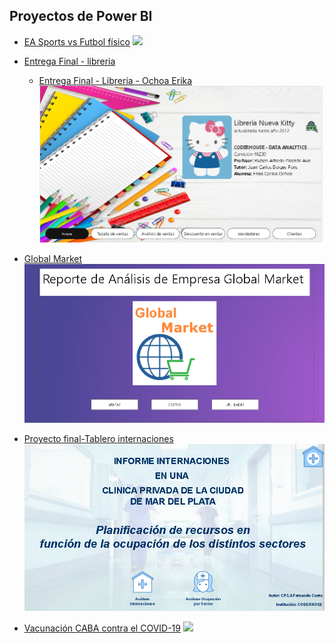 ## Proyectos de Power BI

- <a href="EA Sports vs Futbol físico/EA Sports vs Futbol físico.pdf">EA Sports vs Futbol físico</a>
![]([https://github.com/erikaceciliaochoa/PowerBI-projects/blob/main/EA%20Sports%20vs%20Futbol%20f%C3%ADsico.PNG](https://github.com/erikaceciliaochoa/PowerBI-projects/blob/main/EA%20Sports%20vs%20Futbol%20f%C3%ADsico/EA%20Sports%20vs%20Futbol%20f%C3%ADsico.PNG?raw=true))

- <a href="Libreria/Entrega Final - libreria.pdf">Entrega Final - libreria</a>
  - <a href="Libreria/Entrega Final - Libreria - Ochoa Erika.pdf">Entrega Final - Libreria - Ochoa Erika</a>
![](https://github.com/erikaceciliaochoa/PowerBI-projects/blob/main/Entrega%20Final%20-%20libreria.PNG)
           
- <a href="Global Market/Global Market.pdf">Global Market</a>
![](https://github.com/erikaceciliaochoa/PowerBI-projects/blob/main/Global%20Market.PNG)

- <a href="proyecto-final-tablero-internaciones/proyecto-final-tablero-internaciones.pdf">Proyecto final-Tablero internaciones</a>
![](https://github.com/erikaceciliaochoa/PowerBI-projects/blob/main/proyecto-final-tablero-internaciones.PNG)

 - <a href="Vacunación CABA contra el COVID-19/Vacunación CABA contra el COVID-19.pdf">Vacunación CABA contra el COVID-19</a>
![](https://github.com/erikaceciliaochoa/PowerBI-projects/blob/main/Vacunaci%C3%B3n%20CABA%20contra%20el%20COVID-19.PNG)
